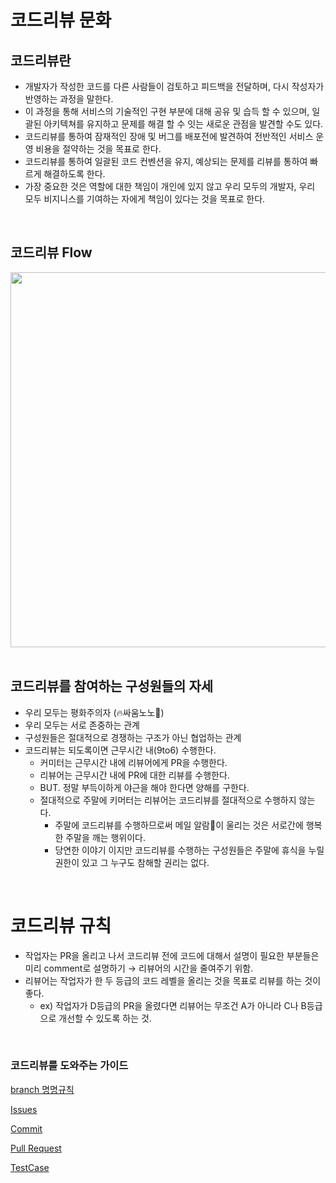 # 코드리뷰 문화

## 코드리뷰란

- 개발자가 작성한 코드를 다른 사람들이 검토하고 피드백을 전달하며, 다시 작성자가 반영하는 과정을 말한다.
- 이 과정을 통해 서비스의 기술적인 구현 부분에 대해 공유 및 습득 할 수 있으며, 일괄된 아키텍쳐를 유지하고 문제를 해결 할 수 잇는 새로운 관점을 발견할 수도 있다.
- 코드리뷰를 통하여 잠재적인 장애 및 버그를 배포전에 발견하여 전반적인 서비스 운영 비용을 절약하는 것을 목표로 한다.
- 코드리뷰를 통하여 일괄된 코드 컨벤션을 유지, 예상되는 문제를 리뷰를 통하여 빠르게 해결하도록 한다.
- 가장 중요한 것은 역할에 대한 책임이 개인에 있지 않고 우리 모두의 개발자, 우리 모두 비지니스를 기여하는 자에게 책임이 있다는 것을 목표로 한다.

<br/>

## 코드리뷰 Flow

<div align="center">

<img width=600 src="https://s3.us-west-2.amazonaws.com/secure.notion-static.com/b261458e-58c1-4bf0-8abe-5a5d4a963fff/Untitled.png?X-Amz-Algorithm=AWS4-HMAC-SHA256&X-Amz-Content-Sha256=UNSIGNED-PAYLOAD&X-Amz-Credential=AKIAT73L2G45EIPT3X45%2F20220803%2Fus-west-2%2Fs3%2Faws4_request&X-Amz-Date=20220803T030827Z&X-Amz-Expires=86400&X-Amz-Signature=7c68a8102781b351de252941daa1e19c33b3756da246c17564b3372e19eedb3a&X-Amz-SignedHeaders=host&response-content-disposition=filename%20%3D%22Untitled.png%22&x-id=GetObject">

</div>

<br/>

## 코드리뷰를 참여하는 구성원들의 자세

- 우리 모두는 평화주의자 (🔥싸움노노🚫)
- 우리 모두는 서로 존중하는 관계
- 구성원들은 절대적으로 경쟁하는 구조가 아닌 협업하는 관계
- 코드리뷰는 되도록이면 근무시간 내(9to6) 수행한다.
    - 커미터는 근무시간 내에 리뷰어에게 PR을 수행한다.
    - 리뷰어는 근무시간 내에 PR에 대한 리뷰를 수행한다.
    - BUT. 정말 부득이하게 야근을 해야 한다면 양해를 구한다.
    - 절대적으로 주말에 키머터는 리뷰어는 코드리뷰를 절대적으로 수행하지 않는다.
        - 주말에 코드리뷰를 수행하므로써  메일 알람🔕이 울리는 것은 서로간에 행복한 주말을 깨는 행위이다.
        - 당연한 이야기 이지만 코드리뷰를 수행하는 구성원들은 주말에 휴식을 누릴 권한이 있고 그 누구도 참해할 권리는 없다.

<br/>

# 코드리뷰 규칙

- 작업자는 PR을 올리고 나서 코드리뷰 전에 코드에 대해서 설명이 필요한 부분들은  미리 comment로 설명하기 → 리뷰어의 시간을 줄여주기 위함.
- 리뷰어는 작업자가 한 두 등급의 코드 레벨을 올리는 것을 목표로 리뷰를 하는 것이 좋다.
    - ex) 작업자가 D등급의 PR을 올렸다면 리뷰어는 무조건 A가 아니라 C나 B등급으로 개선할 수 있도록 하는 것.
    
<br/>

### 코드리뷰를 도와주는 가이드

[branch 명명규칙](https://www.notion.so/branch-a5f484a16ab84dfba3b102694ba4321f)

[Issues](https://www.notion.so/Issues-4782747fe5d34aa2a5f2654a4366f69a)

[Commit](https://www.notion.so/Commit-4f31ed82fbe94078908360ebd40c0507)

[Pull Request](https://www.notion.so/Pull-Request-19de2eb4c8e84bdfa1e2d31e65620849)

[TestCase](https://www.notion.so/TestCase-5473080185b0446db2bb2ae804a1292a)
